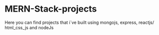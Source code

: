 # MERN-Stack-projects
Here you can find projects that i´ve built using mongojs, express, reactjs/ html_css_js and nodeJs 
